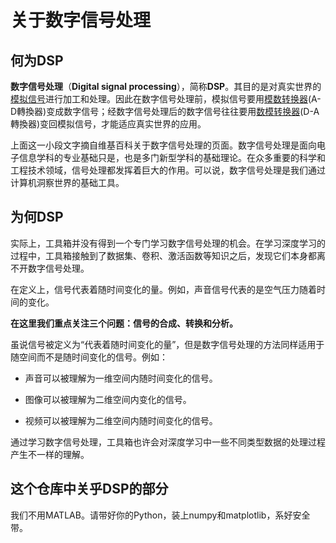 # 关于数字信号处理

## 何为DSP

**数字信号处理**（**Digital signal processing**），简称**DSP**。其目的是对真实世界的[模拟信号](https://zh.wikipedia.org/wiki/模擬信號)进行加工和处理。因此在数字信号处理前，模拟信号要用[模数转换器](https://zh.wikipedia.org/wiki/模数转换器)(A-D轉換器)变成数字信号；经数字信号处理后的数字信号往往要用[数模转换器](https://zh.wikipedia.org/wiki/数模转换器)(D-A轉換器)变回模拟信号，才能适应真实世界的应用。

上面这一小段文字摘自维基百科关于数字信号处理的页面。数字信号处理是面向电子信息学科的专业基础只是，也是多门新型学科的基础理论。在众多重要的科学和工程技术领域，信号处理都发挥着巨大的作用。可以说，数字信号处理是我们通过计算机洞察世界的基础工具。

## 为何DSP

实际上，工具箱并没有得到一个专门学习数字信号处理的机会。在学习深度学习的过程中，工具箱接触到了数据集、卷积、激活函数等知识之后，发现它们本身都离不开数字信号处理。

在定义上，信号代表着随时间变化的量。例如，声音信号代表的是空气压力随着时间的变化。

**在这里我们重点关注三个问题：信号的合成、转换和分析。**

虽说信号被定义为“代表着随时间变化的量”，但是数字信号处理的方法同样适用于随空间而不是随时间变化的信号。例如：

- 声音可以被理解为一维空间内随时间变化的信号。

- 图像可以被理解为二维空间内变化的信号。

- 视频可以被理解为二维空间内随时间变化的信号。

通过学习数字信号处理，工具箱也许会对深度学习中一些不同类型数据的处理过程产生不一样的理解。

## 这个仓库中关乎DSP的部分

我们不用MATLAB。请带好你的Python，装上numpy和matplotlib，系好安全带。

